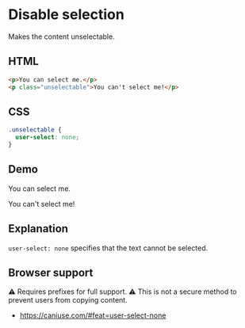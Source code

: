 # Disable selection

Makes the content unselectable.

## HTML

```html
<p>You can select me.</p>
<p class="unselectable">You can't select me!</p>
```

## CSS

```css
.unselectable {
  user-select: none;
}
```

## Demo

<div class="snippet-demo">
  <p>You can select me.</p>
  <p class="snippet-demo__disable-selection">You can't select me!</p>
</div>

<style>
.snippet-demo__disable-selection {
  user-select: none;
}
</style>

## Explanation

`user-select: none` specifies that the text cannot be selected.

## Browser support

<span class="snippet__support-note">⚠️ Requires prefixes for full support.</span>
<span class="snippet__support-note">⚠️ This is not a secure method to prevent users from copying content.</span>

* https://caniuse.com/#feat=user-select-none

<!-- tags: interactivity -->
